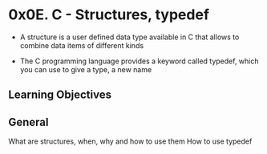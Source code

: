 # 0x0E. C - Structures, typedef
- A structure is a user defined data type available in C that allows to combine data items of different kinds

- The C programming language provides a keyword called typedef, which you can use to give a type, a new name

## Learning Objectives


## General
What are structures, when, why and how to use them
How to use typedef
